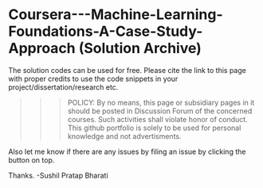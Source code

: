 # Coursera---Machine-Learning-Foundations-A-Case-Study-Approach (Solution Archive)

The solution codes can be used for free. Please cite the link to this page with proper credits to use the code snippets in your project/dissertation/research etc.

>>> POLICY: By no means, this page or subsidiary pages in it should be posted in Discussion Forum of the concerned courses. Such activities shall violate honor of conduct. This github portfolio is solely to be used for personal knowledge and not advertisments.

Also let me know if there are any issues by filing an issue by clicking the button on top.

Thanks. -Sushil Pratap Bharati

